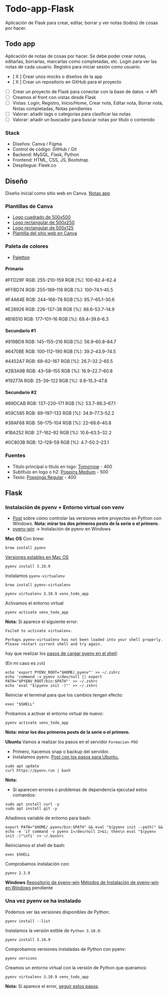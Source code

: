 # Todo-app-Flask
Aplicación de Flask para crear, editar, borrar y ver notas (todos) de cosas por hacer.

## Todo app

Aplicación de notas de cosas por hacer. Se debe poder crear notas, editarlas, borrarlas, marcarlas como completadas, etc. Login para ver las notas de cada usuario. Registro para iniciar sesión como usuario. 
- [ X ] Crear unos mocks o diseños de la app
- [ X ] Crear un repositorio en GitHub para el proyecto
- [ ] Crear un proyecto de Flask para conectar con la base de datos -> API
- [ ] Creamos el front con vistas desde Flask
- [ ] Vistas: Login, Registro, Inicio/Home, Crear nota, Editar nota, Borrar nota, Notas completadas, Notas pendientes
- [ ] Valorar: añadir tags o categorías para clasificar las notas
- [ ] Valorar: añadir un buscador para buscar notas por título o contenido

### Stack

- Diseños: Canva / Figma
- Control de código: GitHub / Git
- Backend: MySQL, Flask, Python
- Frontend: HTML, CSS, JS, Bootstrap
- Despliegue: Fleek.co


## Diseño
Diseño inicial como sitio web en Canva. [Notas app](https://notas-app.my.canva.site/)
### Plantillas de Canva
- [Logo cuadrado de 500x500](https://www.canva.com/design/DAFVekshKYE/Aff168TLplloOTraEBlrmQ/view?utm_content=DAFVekshKYE&utm_campaign=designshare&utm_medium=link&utm_source=publishsharelink&mode=preview)
- [Logo rectangular de 500x250](https://www.canva.com/design/DAFVekmfN_g/sFe582vT5ptD5YkqcE9sNA/view?utm_content=DAFVekmfN_g&utm_campaign=designshare&utm_medium=link&utm_source=publishsharelink&mode=preview)
- [Logo rectangular de 500x125](https://www.canva.com/design/DAFVegLPYSc/4o8lbWx29QSYABXxeBp-7A/view?utm_content=DAFVegLPYSc&utm_campaign=designshare&utm_medium=link&utm_source=publishsharelink&mode=preview)
- [Plantilla del sitio web en Canva](https://www.canva.com/design/DAFVecOVvXY/SLaoMm8UE0LITce1YJEb5w/view?utm_content=DAFVecOVvXY&utm_campaign=designshare&utm_medium=link&utm_source=publishsharelink&mode=preview)

### Paleta de colores

- [Paletton](https://paletton.com/#uid=30C0u0klMuCc6LyhuAUqFsmt5mh)

#### Primario
#FFD29F
RGB: 255–210–159
RGB [%]: 100–82.4–62.4

#FFBD74
RGB: 255–189–116
RGB [%]: 100–74.1–45.5

#F4A64E
RGB: 244–166–78
RGB [%]: 95.7–65.1–30.6

#E28926
RGB: 226–137–38
RGB [%]: 88.6–53.7–14.9

#B16510
RGB: 177–101–16
RGB [%]: 69.4–39.6–6.3

#### Secundario #1
#919BD8
RGB: 145–155–216
RGB [%]: 56.9–60.8–84.7

#6470BE
RGB: 100–112–190
RGB [%]: 39.2–43.9–74.5

#4452A7
RGB: 68–82–167
RGB [%]: 26.7–32.2–65.5

#2B3A9B
RGB: 43–58–155
RGB [%]: 16.9–22.7–60.8

#19277A
RGB: 25–39–122
RGB [%]: 9.8–15.3–47.8

#### Secundario #2
#89DCAB
RGB: 137–220–171
RGB [%]: 53.7–86.3–67.1

#59C585
RGB: 89–197–133
RGB [%]: 34.9–77.3–52.2

#38AF68
RGB: 56–175–104
RGB [%]: 22–68.6–40.8

#1BA252
RGB: 27–162–82
RGB [%]: 10.6–63.5–32.2

#0C803B
RGB: 12–128–59
RGB [%]: 4.7–50.2–23.1

### Fuentes

- Título principal o título en logo: [Tomorrow](https://fonts.google.com/specimen/Tomorrow) - 400
- Subtítulo en logo o h2: [Poppins Medium](https://fonts.google.com/specimen/Poppins?query=poppins) - 500
- Texto: [Poppings Regular](https://fonts.google.com/specimen/Poppins?query=poppins) - 400

## Flask

### Instalación de pyenv + Entorno virtual con venv

- [Post](https://dev.to/dendihandian/pyenv-in-windows-4lpe) sobre cómo controlar las versiones entre proyectos en Python con Windows. **Nota: mirar los dos primeros posts de la serie o el primero.**
- [pyenv-win](https://pyenv-win.github.io/pyenv-win/) -> Instalación de pyenv en Windows

**Mac OS**
Con brew:
```
brew install pyenv
```
[Versiones estables en Mac OS](https://www.python.org/downloads/macos/)
```
pyenv install 3.10.9
```
Instalamos `pyenv-virtualenv`
```
brew install pyenv-virtualenv
```
```
pyenv virtualenv 3.10.9 venv_todo_app
```
Activamos el entorno virtual
```
pyenv activate venv_todo_app
```
**Nota:** Si aparece el siguiente error:
```
Failed to activate virtualenv.

Perhaps pyenv-virtualenv has not been loaded into your shell properly.
Please restart current shell and try again.
```
hay que realizar los [pasos de cargar pyenv en el shell](https://github.com/pyenv/pyenv#set-up-your-shell-environment-for-pyenv):

(En mi caso es `zsh`)
```
echo 'export PYENV_ROOT="$HOME/.pyenv"' >> ~/.zshrc
echo 'command -v pyenv >/dev/null || export PATH="$PYENV_ROOT/bin:$PATH"' >> ~/.zshrc
echo 'eval "$(pyenv init -)"' >> ~/.zshrc
```
Reiniciar el terminal para que los cambios tengan efecto:
```
exec "$SHELL"
```
Probamos a activar el entorno virtual de nuevo:
```
pyenv activate venv_todo_app
```
**Nota: mirar los dos primeros posts de la serie o el primero.**

**Ubuntu**
Vamos a realizar los pasos en el servidor `Formacion-POO`
- Primero, hacemos snap o backup del servidor.
- Instalamos pyenv. [Post con los pasos para Ubuntu.](https://itslinuxfoss.com/install-use-pyenv-ubuntu/)
```
sudo apt update
curl https://pyenv.run | bash
```
**Nota:**
- Si aparecen errores o problemas de dependencia ejecutad estos comandos:
```
sudo apt install curl -y 
sudo apt install git -y
```
Añadimos variable de entorno para bash:
```
export PATH="$HOME/.pyenv/bin:$PATH" && eval "$(pyenv init --path)" && echo -e 'if command -v pyenv 1>/dev/null 2>&1; then\n eval "$(pyenv init -)"\nfi' >> ~/.bashrc
```
Reiniciamos el shell de bash:
```
exec $SHELL
```
Comprobamos instalación con:
```
pyenv 2.3.9
```
**Windows**
[Repositorio de pyenv-win](https://github.com/pyenv-win/pyenv-win)
[Métodos de Instalación de pyenv-win en Windows](https://github.com/pyenv-win/pyenv-win#installation)
pendiente

### Una vez pyenv se ha instalado

Podemos ver las versiones disponibles de Python:
```
pyenv install --list
```
Instalamos la versión estble de `Python 3.10.9`:
```
pyenv install 3.10.9
```
Comprobamos versiones instaladas de Python con pyenv:
```
pyenv versions
```
Creamos un entorno virtual con la versión de Python que queramos:
```
pyenv virtualenv 3.10.9 venv_todo_app
```
**Nota:** Si aparece el error, [seguir estos pasos](https://github.com/pyenv/pyenv-virtualenv#installation).
